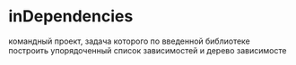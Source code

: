# inDependencies
командный проект, задача которого по введенной библиотеке построить упорядоченный список зависимостей и дерево зависимосте
